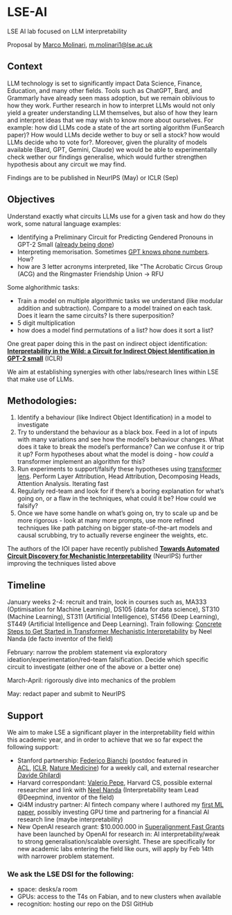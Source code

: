 # LSE-AI
LSE AI lab focused on LLM interpretability

Proposal by [Marco Molinari](https://www.linkedin.com/in/marco-molinari-quant/), m.molinari1@lse.ac.uk

## Context

LLM technology is set to significantly impact Data Science, Finance, Education, and many other fields. Tools such as ChatGPT, Bard, and Grammarly have already seen mass adoption, but we remain oblivious to how they work. Further research in how to interpret LLMs would not only yield a greater understanding LLM themselves, but also of how they learn and interpret ideas that we may wish to know more about ourselves. For example: how did LLMs code a state of the art sorting algorithm (FunSearch paper)? How would LLMs decide wether to buy or sell a stock? how would LLMs decide who to vote for?. Moreover, given the plurality of models available (Bard, GPT, Gemini, Claude) we would be able to experimentally check wether our findings generalise, which would further strengthen hypothesis about any circuit we may find.

Findings are to be published in NeurIPS (May) or ICLR (Sep)

## Objectives

Understand exactly what circuits LLMs use for a given task and how do they work, some natural language examples:

- Identifying a Preliminary Circuit for Predicting Gendered Pronouns in GPT-2 Small ([already being done](https://cmathw.itch.io/identifying-a-preliminary-circuit-for-predicting-gendered-pronouns-in-gpt-2-smal))
- Interpreting memorisation. Sometimes [GPT knows phone numbers](https://bair.berkeley.edu/blog/2020/12/20/lmmem/). How?
- how are 3 letter acronyms interpreted, like "The Acrobatic Circus Group (ACG) and the Ringmaster Friendship Union -> RFU

Some alghorithmic tasks:

- Train a model on multiple algorithmic tasks we understand (like modular addition and subtraction). Compare to a model trained on each task. Does it learn the same circuits? Is there superposition?
- 5 digit multiplication
- how does a model find permutations of a list? how does it sort a list?

One great paper doing this in the past on indirect object identification: **[Interpretability in the Wild: a Circuit for Indirect Object Identification in GPT-2 small](https://arxiv.org/abs/2211.00593)** (ICLR)

We aim at establishing synergies with other labs/research lines within LSE that make use of LLMs.

## Methodologies:

1. Identify a behaviour (like Indirect Object Identification) in a model to investigate
2. Try to understand the behaviour as a black box. Feed in a lot of inputs with many variations and see how the model’s behaviour changes. What does it take to break the model’s performance? Can we confuse it or trip it up? Form hypotheses about what the model is doing - how *could* a transformer implement an algorithm for this?
3. Run experiments to support/falsify these hypotheses using [transformer lens](https://github.com/neelnanda-io/TransformerLens/). Perform Layer Attribution, Head Attribution,  Decomposing Heads, Attention Analysis. Iterating fast
4. Regularly red-team and look for if there’s a boring explanation for what’s going on, or a flaw in the techniques, what could it be? How could we falsify?
5. Once we have some handle on what’s going on, try to scale up and be more rigorous - look at many more prompts, use more refined techniques like path patching on bigger state-of-the-art models and causal scrubbing, try to actually reverse engineer the weights, etc.

The authors of the IOI paper have recently published **[Towards Automated Circuit Discovery for Mechanistic Interpretability](https://arxiv.org/abs/2304.14997)** (NeurIPS) further improving the techniques listed above

## Timeline

January weeks 2-4: recruit and train, look in courses such as, MA333 (Optimisation for Machine Learning), DS105 (data for data science), ST310 (Machine Learning), ST311 (Artificial Intelligence), ST456 (Deep Learning), ST449 (Artificial Intelligence and Deep Learning). Train following: [Concrete Steps to Get Started in Transformer Mechanistic Interpretability](https://www.neelnanda.io/mechanistic-interpretability/getting-started) by Neel Nanda (de facto inventor of the field)

February: narrow the problem statement via exploratory ideation/experimentation/red-team falsification. Decide which specific circuit to investigate (either one of the above or a better one)

March-April: rigorously dive into mechanics of the problem

May: redact paper and submit to NeurIPS

## Support

We aim to make LSE a significant player in the interpretability field within this academic year, and in order to achieve that we so far expect the following support:

- Stanford partnership: [Federico Bianchi](https://scholar.google.com/citations?user=1okGjb8AAAAJ) (postdoc featured in [ACL](https://www.aclweb.org/anthology/2020.acl-main.154.pdf), [ICLR](https://openreview.net/forum?id=KRLUvxh8uaX), [Nature Medicine](https://www.nature.com/articles/s41591-023-02504-3)) for a weekly call, and external researcher [Davide Ghilardi](https://www.linkedin.com/in/davide-ghilardi-9407191a0/)
- Harvard correspondant: [Valerio Pepe](https://www.linkedin.com/in/valerio-pepe/), Harvard CS, possible external researcher and link with [Neel Nanda](https://www.linkedin.com/in/neel-nanda-993580151/) (Interpretability team Lead @Deepmind, inventor of the field)
- Qi4M industry partner: AI fintech company where I authored my [first ML paper](https://papers.ssrn.com/sol3/papers.cfm?abstract_id=4246289), possibly investing GPU time and partnering for a financial AI research line (maybe interpretability)
- New OpenAI research grant: $10.000.000 in [Superalignment Fast Grants](https://openai.com/blog/superalignment-fast-grants) have been launched by OpenAI for research in: AI interpretability/weak to strong generalisation/scalable oversight. These are specifically for new academic labs entering the field like ours, will apply by Feb 14th with narrower problem statement.

### We ask the LSE DSI for the following:

- space: desks/a room
- GPUs: access to the T4s on Fabian, and to new clusters when available
- recognition: hosting our repo on the DSI GitHub
